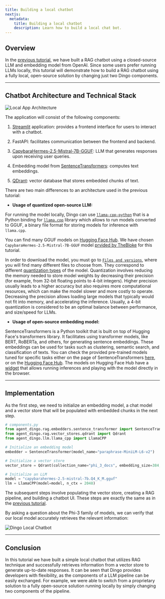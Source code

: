 ```yaml
---
title: Building a local chatbot
nextjs:
  metadata:
    title: Building a local chatbot
    description: Learn how to build a local chat bot.
---
```


## Overview

In the [previous tutorial](/docs/use-cases-rag-chatbot), we have built a RAG chatbot using a closed-source LLM and embedding model from OpenAI. Since some users prefer running LLMs locally, this tutorial will demonstrate how to build a RAG chatbot using a fully local, open-source solution by changing just two Dingo components.

---

## Chatbot Architecture and Technical Stack

![Local App Architecture](https://gist.githubusercontent.com/iryna-kondr/f4779bfaa918e8af9ab1d455d63e142c/raw/4ef5627a6ce5ac37ce3ffacb786a35e49558f674/dingo_local_app_architecture.svg)

The application will consist of the following components:

1. [Streamlit](https://streamlit.io/) application: provides a frontend interface for users to interact with a chatbot.

2. FastAPI: facilitates communication between the frontend and backend.

3. [CapybaraHermes-2.5-Mistral-7B-GGUF](https://huggingface.co/TheBloke/CapybaraHermes-2.5-Mistral-7B-GGUF): LLM that generates responses upon receiving user queries.

4. Embedding model from [SentenceTransformers](https://sbert.net/): computes text embeddings.

5. [QDrant](https://qdrant.tech/): vector database that stores embedded chunks of text.

There are two main differences to an architecture used in the previous tutorial:

- **Usage of quantized open-source LLM:**

For running the model locally, Dingo can use [`llama-cpp-python`](https://github.com/abetlen/llama-cpp-python) that is a Python binding for [`llama.cpp`](https://github.com/ggerganov/llama.cpp) library which allows to run models converted to GGUF, a binary file format for storing models for inference with `llama.cpp`.

You can find many GGUF models on [Hugging Face Hub](https://huggingface.co/models?library=gguf). We have chosen `CapybaraHermes-2.5-Mistral-7B-GGUF` model [prvided by TheBloke](https://huggingface.co/TheBloke/CapybaraHermes-2.5-Mistral-7B-GGUF) for this tutorial.

In order to download the model, you must go to [`Files and versions`](https://huggingface.co/TheBloke/CapybaraHermes-2.5-Mistral-7B-GGUF/tree/main), where you will find many different files to choose from. They correspond to different [quantization types](https://huggingface.co/docs/hub/en/gguf#quantization-types) of the model. Quantization involves reducing the memory needed to store model weights by decreasing their precision (for example, from 32-bit floating points to 4-bit integers). Higher precision usually leads to a higher accuracy but also requires more computational resources, which can make the model slower and more costly to operate. Decreasing the precision allows loading large models that typically would not fit into memory, and accelerating the inference. Usually, a 4-bit quantization is considered to be an optimal balance between performance, and size/speed for LLMs.

- **Usage of open-source embedding model:**

SentenceTransformers is a Python toolkit that is built on top of Hugging Face's transformers library. It facilitates using transformer models, like BERT, RoBERTa, and others, for generating sentence embeddings. These embeddings can be used for tasks such as clustering, semantic search, and classification of texts. You can check the provided pre-trained models tuned for specific tasks either on the page of SentenceTransformers [here](https://sbert.net/docs/pretrained_models.html#model-overview), or on the [Hugging Face Hub](https://huggingface.co/models?library=sentence-transformers&sort=downloads). The models on Hugging Face Hub have a [widget](https://huggingface.co/docs/hub/models-widgets#whats-a-widget) that allows running inferences and playing with the model directly in the browser.

---

## Implementation

As the first step, we need to initialize an embedding model, a chat model and a vector store that will be populated with embedded chunks in the next step.

```python
# components.py
from agent_dingo.rag.embedders.sentence_transformer import SentenceTransformer
from agent_dingo.rag.vector_stores.qdrant import Qdrant
from agent_dingo.llm.llama_cpp import LlamaCPP

# Initialize an embedding model
embedder = SentenceTransformer(model_name="paraphrase-MiniLM-L6-v2")

# Initialize a vector store
vector_store = Qdrant(collection_name="phi_3_docs", embedding_size=384, path="./qdrant_db")

# Initialize an LLM
model = "capybarahermes-2.5-mistral-7b.Q4_K_M.gguf"
llm = LlamaCPP(model=model, n_ctx = 2048)
```

The subsequent steps involve populating the vector store, creating a RAG pipeline, and building a chatbot UI. These steps are exactly the same as in the [previous tutorial](/docs/use-cases-rag-chatbot).

By asking a question about the Phi-3 family of models, we can verify that our local model accurately retrieves the relevant information:

![Dingo Local Chatbot](https://i.ibb.co/23VmG8Y/Screenshot-2024-05-04-at-21-12-59.png)

---

## Conclusion

In this tutorial we have built a simple local chatbot that utilizes RAG technique and successfully retrieves information from a vector store to generate up-to-date responses. It can be seen that Dingo provides developers with flexibility, as the components of a LLM pipeline can be easily exchanged. For example, we were able to switch from a proprietary solution to a fully open-source solution running locally by simply changing two components of the pipeline.
